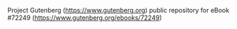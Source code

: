 Project Gutenberg (https://www.gutenberg.org) public repository
for eBook #72249 (https://www.gutenberg.org/ebooks/72249)
